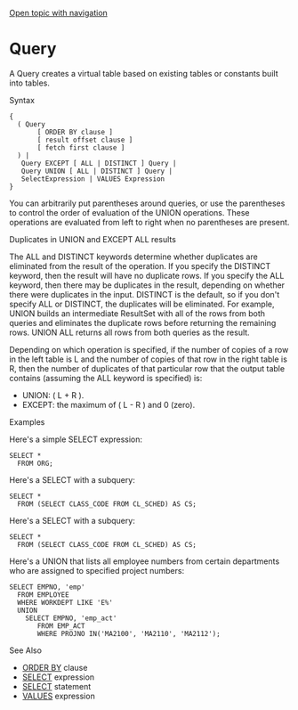 [Open topic with navigation](../../../index.html#Shared/SQLReference/Queries/Query.html)

<a href="" id="SQL-Queries.Query"></a>[]()Query
===============================================

A <span class="ItalicFont">Query</span> creates a virtual table based on existing tables or constants built into tables.

Syntax

``` FcnSyntax
{
  ( Query
       [ ORDER BY clause ]
       [ result offset clause ]
       [ fetch first clause ] 
  ) |
   Query EXCEPT [ ALL | DISTINCT ] Query |
   Query UNION [ ALL | DISTINCT ] Query |
   SelectExpression | VALUES Expression
}
```

You can arbitrarily put parentheses around queries, or use the parentheses to control the order of evaluation of the <span class="CodeFont">UNION</span> operations. These operations are evaluated from left to right when no parentheses are present.

Duplicates in UNION and EXCEPT ALL results

The <span class="CodeFont">ALL</span> and <span class="CodeFont">DISTINCT</span> keywords determine whether duplicates are eliminated from the result of the operation. If you specify the <span class="CodeFont">DISTINCT</span> keyword, then the result will have no duplicate rows. If you specify the <span class="CodeFont">ALL</span> keyword, then there may be duplicates in the result, depending on whether there were duplicates in the input. <span class="CodeFont">DISTINCT</span> is the default, so if you don't specify <span class="CodeFont">ALL</span> or <span class="CodeFont">DISTINCT</span>, the duplicates will be eliminated. For example, <span class="CodeFont">UNION</span> builds an intermediate <span class="ItalicFont">ResultSet</span> with all of the rows from both queries and eliminates the duplicate rows before returning the remaining rows. <span class="CodeFont">UNION ALL</span> returns all rows from both queries as the result.

Depending on which operation is specified, if the number of copies of a row in the left table is L and the number of copies of that row in the right table is R, then the number of duplicates of that particular row that the output table contains (assuming the <span class="CodeFont">ALL</span> keyword is specified) is:

-   <span class="CodeFont">UNION</span>: ( L + R ).
-   <span class="CodeFont">EXCEPT</span>: the maximum of ( L - R ) and 0 (zero).

Examples

Here's a simple <span class="CodeFont">SELECT</span> expression:

``` Example
SELECT *
  FROM ORG;
```

Here's a <span class="CodeFont">SELECT</span> with a subquery:

``` Example
SELECT *    
  FROM (SELECT CLASS_CODE FROM CL_SCHED) AS CS;
```

Here's a <span class="CodeFont">SELECT</span> with a subquery:

``` Example
SELECT *    
  FROM (SELECT CLASS_CODE FROM CL_SCHED) AS CS;
```

Here's a <span class="CodeFont">UNION</span> that lists all employee numbers from certain departments who are assigned to specified project numbers:

``` Example
SELECT EMPNO, 'emp'
  FROM EMPLOYEE
  WHERE WORKDEPT LIKE 'E%'
  UNION   
    SELECT EMPNO, 'emp_act'
       FROM EMP_ACT
       WHERE PROJNO IN('MA2100', 'MA2110', 'MA2112');
```

See Also

-   [<span class="CodeFont">ORDER BY</span>](../Clauses/OrderBy.html) clause
-   [<span class="CodeFont">SELECT</span>](../Expressions/Select.html) expression
-   [<span class="CodeFont">SELECT</span>](../Statements/Select.html) statement
-   [<span class="CodeFont">VALUES</span>](../Expressions/Values.html) expression

 


